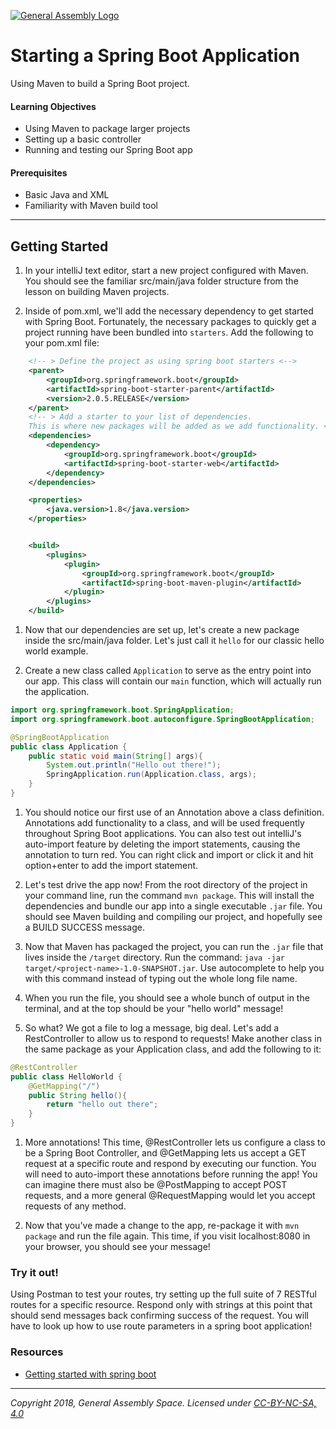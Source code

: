 [![General Assembly Logo](https://camo.githubusercontent.com/1a91b05b8f4d44b5bbfb83abac2b0996d8e26c92/687474703a2f2f692e696d6775722e636f6d2f6b6538555354712e706e67)](https://generalassemb.ly)

# Starting a Spring Boot Application

Using Maven to build a Spring Boot project.

#### Learning Objectives

- Using Maven to package larger projects
- Setting up a basic controller
- Running and testing our Spring Boot app

#### Prerequisites

- Basic Java and XML
- Familiarity with Maven build tool

---

## Getting Started

1. In your intelliJ text editor, start a new project configured with Maven. You should see the familiar src/main/java folder structure from the lesson on building Maven projects.

1. Inside of pom.xml, we'll add the necessary dependency to get started with Spring Boot. Fortunately, the necessary packages to quickly get a project running have been bundled into `starters`. Add the following to your pom.xml file:
```xml
    <!-- > Define the project as using spring boot starters <-->
    <parent>
        <groupId>org.springframework.boot</groupId>
        <artifactId>spring-boot-starter-parent</artifactId>
        <version>2.0.5.RELEASE</version>
    </parent>
    <!-- > Add a starter to your list of dependencies. 
    This is where new packages will be added as we add functionality. <-->
    <dependencies>
        <dependency>
            <groupId>org.springframework.boot</groupId>
            <artifactId>spring-boot-starter-web</artifactId>
        </dependency>
    </dependencies>

    <properties>
        <java.version>1.8</java.version>
    </properties>


    <build>
        <plugins>
            <plugin>
                <groupId>org.springframework.boot</groupId>
                <artifactId>spring-boot-maven-plugin</artifactId>
            </plugin>
        </plugins>
    </build>
```

1. Now that our dependencies are set up, let's create a new package inside the src/main/java folder. Let's just call it `hello` for our classic hello world example.

1. Create a new class called `Application` to serve as the entry point into our app. This class will contain our `main` function, which will actually run the application. 

``` java
import org.springframework.boot.SpringApplication;
import org.springframework.boot.autoconfigure.SpringBootApplication;

@SpringBootApplication
public class Application {
    public static void main(String[] args){
        System.out.println("Hello out there!");
        SpringApplication.run(Application.class, args);
    }
}
```

1. You should notice our first use of an Annotation above a class definition. Annotations add functionality to a class, and will be used frequently throughout Spring Boot applications. You can also test out intelliJ's auto-import feature by deleting the import statements, causing the annotation to turn red. You can right click and import or click it and hit option+enter to add the import statement.

1. Let's test drive the app now! From the root directory of the project in your command line, run the command `mvn package`. This will install the dependencies and bundle our app into a single executable `.jar` file. You should see Maven building and compiling our project, and hopefully see a BUILD SUCCESS message.

1. Now that Maven has packaged the project, you can run the `.jar` file that lives inside the `/target` directory. Run the command: `java -jar target/<project-name>-1.0-SNAPSHOT.jar`. Use autocomplete to help you with this command instead of typing out the whole long file name.

1. When you run the file, you should see a whole bunch of output in the terminal, and at the top should be your "hello world" message!

1. So what? We got a file to log a message, big deal. Let's add a RestController to allow us to respond to requests! Make another class in the same package as your Application class, and add the following to it:
```java
@RestController
public class HelloWorld {
    @GetMapping("/")
    public String hello(){
        return "hello out there";
    }
}
```

1. More annotations! This time, @RestController lets us configure a class to be a Spring Boot Controller, and @GetMapping lets us accept a GET request at a specific route and respond by executing our function. You will need to auto-import these annotations before running the app! You can imagine there must also be @PostMapping to accept POST requests, and a more general @RequestMapping would let you accept requests of any method. 

1. Now that you've made a change to the app, re-package it with `mvn package` and run the file again. This time, if you visit localhost:8080 in your browser, you should see your message!

### Try it out!

Using Postman to test your routes, try setting up the full suite of 7 RESTful routes for a specific resource. Respond only with strings at this point that should send messages back confirming success of the request. You will have to look up how to use route parameters in a spring boot application!


### Resources

- [Getting started with spring boot](https://spring.io/guides/gs/spring-boot/)

---

*Copyright 2018, General Assembly Space. Licensed under [CC-BY-NC-SA, 4.0](https://creativecommons.org/licenses/by-nc-sa/4.0/)*